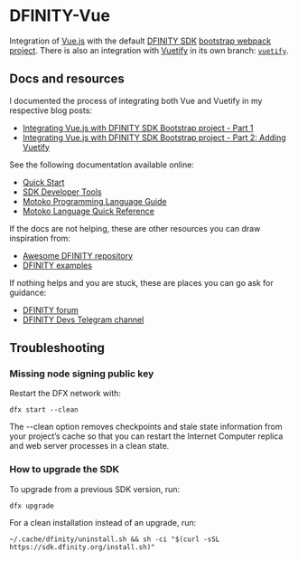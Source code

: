 # DFINITY-Vue

Integration of [Vue.js][vue] with the default [DFINITY SDK][sdk] [bootstrap webpack project][project]. There is also an integration with [Vuetify][] in its own branch: [`vuetify`][vuetify-branch].

## Docs and resources

I documented the process of integrating both Vue and Vuetify in my respective blog posts:
- [Integrating Vue.js with DFINITY SDK Bootstrap project - Part 1][blog post part 1]
- [Integrating Vue.js with DFINITY SDK Bootstrap project - Part 2: Adding Vuetify][blog post part 2]

See the following documentation available online:

- [Quick Start](https://sdk.dfinity.org/docs/quickstart/quickstart-intro.html)
- [SDK Developer Tools](https://sdk.dfinity.org/docs/developers-guide/sdk-guide.html)
- [Motoko Programming Language Guide](https://sdk.dfinity.org/docs/language-guide/motoko.html)
- [Motoko Language Quick Reference](https://sdk.dfinity.org/docs/language-guide/language-manual.html)

If the docs are not helping, these are other resources you can draw inspiration from:

- [Awesome DFINITY repository](https://github.com/dfinity/awesome-dfinity)
- [DFINITY examples](https://github.com/dfinity/examples)

If nothing helps and you are stuck, these are places you can go ask for guidance:

- [DFINITY forum](https://forum.dfinity.org/)
- [DFINITY Devs Telegram channel](https://t.me/DFINITY_Devs)

## Troubleshooting

### Missing node signing public key

Restart the DFX network with:

```
dfx start --clean
```

The --clean option removes checkpoints and stale state information from your project’s cache so that you can restart the Internet Computer replica and web server processes in a clean state.

### How to upgrade the SDK

To upgrade from a previous SDK version, run:

```
dfx upgrade
```

For a clean installation instead of an upgrade, run:

```
~/.cache/dfinity/uninstall.sh && sh -ci "$(curl -sSL https://sdk.dfinity.org/install.sh)"
```

[vue]: https://vuejs.org/
[sdk]: https://sdk.dfinity.org/docs/index.html
[project]: https://sdk.dfinity.org/docs/developers-guide/tutorials/explore-templates.html
[vuetify]: https://vuetifyjs.com/
[vuetify-branch]: https://github.com/nop33/dfinity-vue/tree/vuetify
[blog post part 1]: https://www.iliascreates.com/integrating-vue-dfinity-sdk/
[blog post part 2]: https://www.iliascreates.com/integrating-vuetify-dfinity-sdk/
